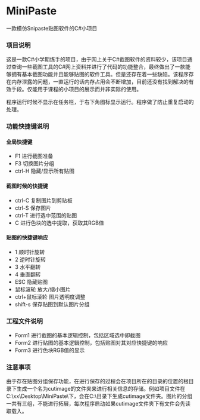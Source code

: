 # MiniPaste
一款模仿Snipaste贴图软件的C#小项目

### 项目说明
这是一款C#小学期练手的项目，由于网上关于C#截图软件的资料较少，该项目通过查询一些截图工具的C#网上资料并进行了代码的功能整合，最终做出了一款能够拥有基本截图功能并且能够贴图的软件工具。但是还存在着一些缺陷。该程序存在内存泄露的问题，一直运行的话内存占用会不断增加，目前还没有找到解决的有效手段。仅能用于课程的小项目的展示而并非实际的使用。

程序运行时候不显示在任务栏，于右下角图标显示运行。程序做了防止重复启动的处理。

### 功能快捷键说明
#### 全局快捷键
* F1 进行截图准备
* F3 切换图片分组
* ctrl-H 隐藏/显示所有贴图
#### 截图时候的快捷键
* ctrl-C 复制图片到剪贴板
* ctrl-S 保存图片
* ctrl-T 进行选中范围的贴图
* C 进行色块的选中提取，获取其RGB值
#### 贴图的快捷键响应
* 1 顺时针旋转
* 2 逆时针旋转
* 3 水平翻转
* 4 垂直翻转
* ESC 隐藏贴图
* 鼠标滚轮 放大/缩小图片
* ctrl+鼠标滚轮 图片透明度调整
* shift-s 保存贴图到默认图片分组

### 工程文件说明
* Form1 进行截图的基本逻辑控制，包括区域选中即截图
* Form2 进行贴图的基本逻辑控制，包括贴图对其对应快捷键的响应
* Form3 进行色块RGB值的显示

### 注意事项
由于存在贴图分组保存功能，在进行保存的过程会在项目所在的目录的位置的根目录下生成一个名为cutimage的文件夹来进行相关信息的存储。例如项目文件在C:\xx\Desktop\MiniPaste\下，会在C:\目录下生成cutimage文件夹。图片的分组一共有三组，不能进行拓展，每次程序启动如果cutimage文件夹下有文件会先读取载入。